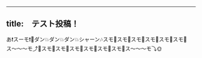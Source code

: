 

---
title:　テスト投稿！
---
 
 あ❗️スーモ❗️🌚ダン💥ダン💥ダン💥シャーン🎶スモ🌝スモ🌚スモ🌝スモ🌚スモ🌝スモ🌚ス〜〜〜モ⤴🌝スモ🌚スモ🌝スモ🌚スモ🌝スモ🌚スモ🌝ス〜〜〜モ⤵🌞
